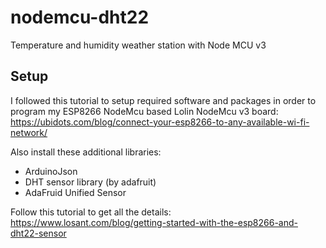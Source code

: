 # nodemcu-dht22
Temperature and humidity weather station with Node MCU v3

## Setup
I followed this tutorial to setup required software and packages in order to program my ESP8266 NodeMcu based Lolin NodeMcu v3 board: https://ubidots.com/blog/connect-your-esp8266-to-any-available-wi-fi-network/

Also install these additional libraries: 
- ArduinoJson
- DHT sensor library (by adafruit)
- AdaFruid Unified Sensor

Follow this tutorial to get all the details: 
https://www.losant.com/blog/getting-started-with-the-esp8266-and-dht22-sensor